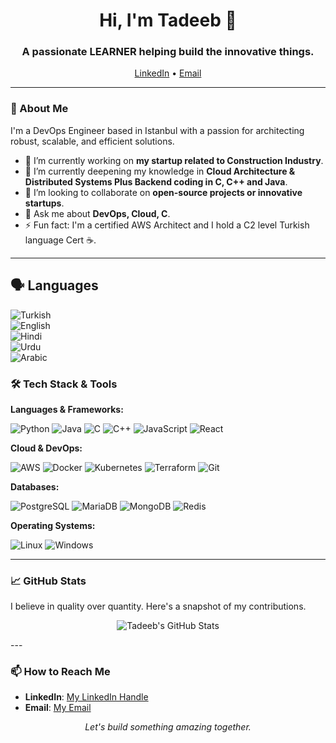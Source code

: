 <h1 align="center">Hi, I'm Tadeeb 👋</h1>
<h3 align="center">A passionate LEARNER helping build the innovative things.</h3>

<p align="center">
  <a href="https://www.linkedin.com/in/tadeeb/">LinkedIn</a> •
  <a href="mailto: smtadeeb@gmail.com">Email</a>
</p>

---

### 🧠 About Me

I'm a DevOps Engineer based in Istanbul with a passion for architecting robust, scalable, and efficient solutions.

-   🔭 I’m currently working on **my startup related to Construction Industry**.
-   🌱 I’m currently deepening my knowledge in **Cloud Architecture & Distributed Systems Plus Backend coding in C, C++ and Java**.
-   👯 I’m looking to collaborate on **open-source projects or innovative startups**.
-   💬 Ask me about **DevOps, Cloud, C**.
-   ⚡ Fun fact: I'm a certified AWS Architect and I hold a C2 level Turkish language Cert ☕.

---
## 🗣️ Languages

![Turkish](https://img.shields.io/badge/Turkish-Native-red?style=flat-square)  
![English](https://img.shields.io/badge/English-Fluent-blue?style=flat-square)  
![Hindi](https://img.shields.io/badge/Hindi-Fluent-orange?style=flat-square)  
![Urdu](https://img.shields.io/badge/Urdu-Fluent-green?style=flat-square)  
![Arabic](https://img.shields.io/badge/Arabic-Beginner-yellow?style=flat-square)  

### 🛠️ Tech Stack & Tools

**Languages & Frameworks:**

![Python](https://img.shields.io/badge/Python-3776AB?style=for-the-badge&logo=python&logoColor=white)
![Java](https://img.shields.io/badge/Java-ED8B00?style=for-the-badge&logo=openjdk&logoColor=white)
![C](https://img.shields.io/badge/C-00599C?style=for-the-badge&logo=c&logoColor=white)
![C++](https://img.shields.io/badge/C++-00599C?style=for-the-badge&logo=c%2B%2B&logoColor=white)
![JavaScript](https://img.shields.io/badge/JavaScript-F7DF1E?style=for-the-badge&logo=javascript&logoColor=black)
![React](https://img.shields.io/badge/React-20232A?style=for-the-badge&logo=react&logoColor=61DAFB)

**Cloud & DevOps:**

![AWS](https://img.shields.io/badge/AWS-232F3E?style=for-the-badge&logo=amazonaws&logoColor=white)
![Docker](https://img.shields.io/badge/Docker-2496ED?style=for-the-badge&logo=docker&logoColor=white)
![Kubernetes](https://img.shields.io/badge/Kubernetes-326CE5?style=for-the-badge&logo=kubernetes&logoColor=white)
![Terraform](https://img.shields.io/badge/Terraform-7B42BC?style=for-the-badge&logo=terraform&logoColor=white)
![Git](https://img.shields.io/badge/Git-F05032?style=for-the-badge&logo=git&logoColor=white)

**Databases:**

![PostgreSQL](https://img.shields.io/badge/PostgreSQL-4169E1?style=for-the-badge&logo=postgresql&logoColor=white)
![MariaDB](https://img.shields.io/badge/MariaDB-003545?style=for-the-badge&logo=mariadb&logoColor=white)
![MongoDB](https://img.shields.io/badge/MongoDB-47A248?style=for-the-badge&logo=mongodb&logoColor=white)
![Redis](https://img.shields.io/badge/Redis-DC382D?style=for-the-badge&logo=redis&logoColor=white)

**Operating Systems:**

![Linux](https://img.shields.io/badge/Linux-FCC624?style=for-the-badge&logo=linux&logoColor=black)
![Windows](https://img.shields.io/badge/Windows-0078D6?style=for-the-badge&logo=windows&logoColor=white)

---

### 📈 GitHub Stats

I believe in quality over quantity. Here's a snapshot of my contributions.

<p align="center">
  <img src="https://github-readme-stats.vercel.app/api?username=smTadeeb&show_icons=true&theme=calm&hide_border=true&count_private=true" alt="Tadeeb's GitHub Stats" />
  <br/>
 

</p>
---

### 📫 How to Reach Me

-   **LinkedIn**: [My LinkedIn Handle](https://www.linkedin.com/in/tadeeb/)
-   **Email**: [My Email](mailto:smtadeeb@gmail.com)

<p align="center">
  <i>Let's build something amazing together.</i>
</p>
